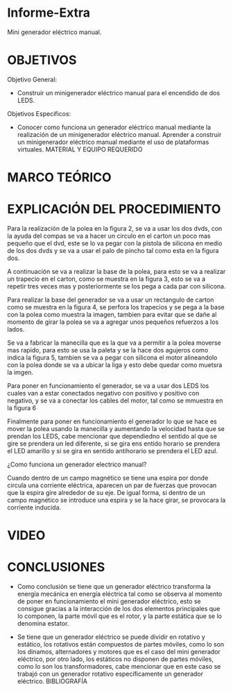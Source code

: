 # Informe-Extra
Mini generador eléctrico manual.

# OBJETIVOS

Objetivo General:

* Construir un minigenerador eléctrico manual para el encendido de dos LEDS.

Objetivos Específicos:

* Conocer como funciona un generador eléctrico manual mediante la realización de un minigenerador eléctrico manual.
Aprender a construir un minigenerador eléctrico manual mediante el uso de plataformas virtuales.
MATERIAL Y EQUIPO REQUERIDO

# MARCO TEÓRICO


# EXPLICACIÓN DEL PROCEDIMIENTO


Para la realización de la polea en la figura 2, se va a usar los dos dvds, con la ayuda del compas se va a hacer un circulo en el carton un poco mas pequeño que el dvd, este se lo va pegar con la pistola de silicona en medio de los dos dvds y se va a usar el palo de pincho tal como esta en la figura dos.



A continuación se va a realizar la base de la polea, para esto se va a realizar un trapecio en el carton, como se muestra en la figura 3, esto se va a repetir tres veces mas y posteriormente se los pega a cada par con silicona.



Para realizar la base del generador se va a usar un rectangulo de carton como se muestra en la figura 4, se perfora los trapecios y se pega a la base con la polea como muestra la imagen, tambien para evitar que se dañe al momento de girar la polea se va a agregar unos pequeños refuerzos a los lados.



Se va a fabricar la manecilla que es la que va a permitir a la polea moverse mas rapido, para esto se usa la paleta y se la hace dos agujeros como indica la figura 5, tambien se va a pegar con silicona el motor alineandolo con la polea donde se va a ubicar la liga y esto debe quedar como muetsra la imgen.



Para poner en funcionamiento el generador, se va a usar dos LEDS los cuales van a estar conectados negativo con positivo y positivo con negativo, y se va a conectar los cables del motor, tal como se mmuestra en la figura 6



Finalmente para poner en funcionamiento el generador lo que se hace es mover la polea usando la manecilla y aumentando la velocidad hasta que se prendan los LEDS, cabe mencionar que dependiedno el sentido al que se gire se prendera un led diferente, si se gira ens entido horario se prendera el LED amarillo y si se gira en sentido antihorario se prendera el LED azul.



¿Como funciona un generador electrico manual?

Cuando dentro de un campo magnético se tiene una espira por donde circula una corriente eléctrica, aparecen un par de fuerzas que provocan que la espira gire alrededor de su eje. De igual forma, si dentro de un campo magnético se introduce una espira y se la hace girar, se provocara la corriente inducida.


# VIDEO


# CONCLUSIONES
* Como conclusión se tiene que un generador eléctrico transforma la energía mecánica en energía eléctrica tal como se observa al momento de poner en funcionamiento el mini generador eléctrico, esto se consigue gracias a la interacción de los dos elementos principales que lo componen, la parte móvil que es el rotor, y la parte estática que se lo denomina estator.

* Se tiene que un generador eléctrico se puede dividir en rotativo y estático, los rotativos están compuestos de partes móviles, como lo son los dinamos, alternadores y motores que es el caso del mini generador eléctrico, por otro lado, los estáticos no disponen de partes móviles, como lo son los transformadores, cabe mencionar que en este caso se trabajó con un generador rotativo específicamente un generador eléctrico.
BIBLIOGRAFÍA
